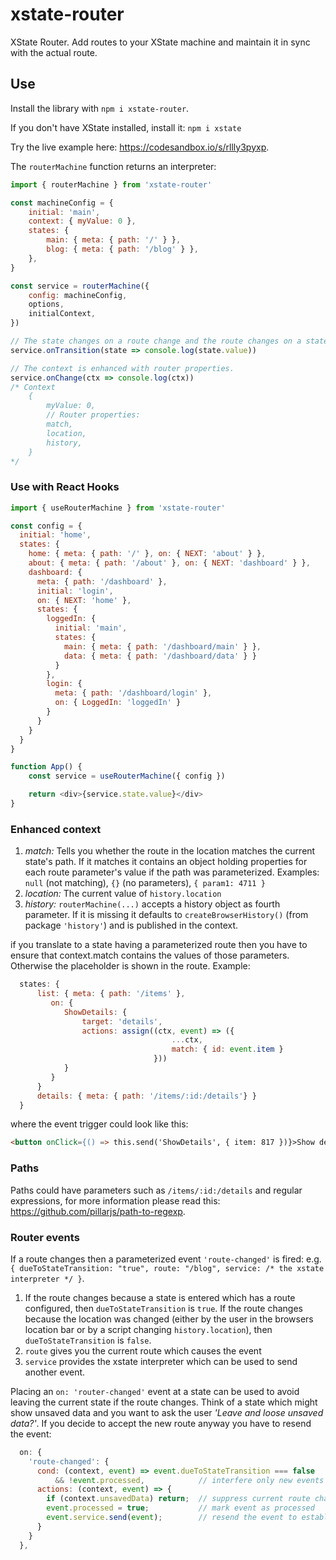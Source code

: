 # xstate-router

XState Router. Add routes to your XState machine and maintain it in sync with the actual route.

## Use

Install the library with `npm i xstate-router`.

If you don't have XState installed, install it: `npm i xstate`

Try the live example here: https://codesandbox.io/s/rllly3pyxp.

The `routerMachine` function returns an interpreter:

```javascript
import { routerMachine } from 'xstate-router'

const machineConfig = {
    initial: 'main',
    context: { myValue: 0 },
    states: {
        main: { meta: { path: '/' } },
        blog: { meta: { path: '/blog' } },
    },
}

const service = routerMachine({
    config: machineConfig,
    options,
    initialContext,
})

// The state changes on a route change and the route changes on a state change.
service.onTransition(state => console.log(state.value))

// The context is enhanced with router properties.
service.onChange(ctx => console.log(ctx))
/* Context
    {
        myValue: 0,
        // Router properties:
        match,
        location,
        history,
    }
*/

```

### Use with React Hooks

```javascript
import { useRouterMachine } from 'xstate-router'

const config = {
  initial: 'home',
  states: {
    home: { meta: { path: '/' }, on: { NEXT: 'about' } },
    about: { meta: { path: '/about' }, on: { NEXT: 'dashboard' } },
    dashboard: {
      meta: { path: '/dashboard' },
      initial: 'login',
      on: { NEXT: 'home' },
      states: {
        loggedIn: {
          initial: 'main',
          states: {
            main: { meta: { path: '/dashboard/main' } },
            data: { meta: { path: '/dashboard/data' } }
          }
        },
        login: {
          meta: { path: '/dashboard/login' },
          on: { LoggedIn: 'loggedIn' }
        }
      }
    }
  }
}

function App() {
    const service = useRouterMachine({ config })

    return <div>{service.state.value}</div>
}
```

### Enhanced context

1. *match:*
Tells you whether the route in the location matches the current state's path. If it matches it contains an object holding properties for each route parameter's value if the path was parameterized. Examples: `null` (not matching), `{}` (no parameters), `{ param1: 4711 }`
1. *location:*
The current value of `history.location`
1. *history:*
`routerMachine(...)` accepts a history object as fourth parameter. If it is missing it defaults to `createBrowserHistory()` (from package `'history'`) and is published in the context.

if you translate to a state having a parameterized route then you have to ensure that context.match contains the values of those parameters. Otherwise the placeholder is shown in the route. Example:
```javascript
  states: {
      list: { meta: { path: '/items' },
         on: {
            ShowDetails: {
                target: 'details',
                actions: assign((ctx, event) => ({
                                    ...ctx,
                                    match: { id: event.item }
                                }))
            }
         }
      }
      details: { meta: { path: '/items/:id:/details'} }
  }
```
where the event trigger could look like this:
```html
<button onClick={() => this.send('ShowDetails', { item: 817 })}>Show details...</button>
```

### Paths

Paths could have parameters such as `/items/:id:/details` and regular expressions, for more information please read this: https://github.com/pillarjs/path-to-regexp.

### Router events

If a route changes then a parameterized event `'route-changed'` is fired: e.g. `{ dueToStateTransition: "true", route: "/blog", service: /* the xstate interpreter */ }`. 
1. If the route changes because a state is entered which has a route configured, then `dueToStateTransition` is `true`. If the route changes because the location was changed (either by the user in the browsers location bar or by a script changing `history.location`), then `dueToStateTransition` is `false`.
1. `route` gives you the current route which causes the event
1. `service` provides the xstate interpreter which can be used to send another event.

Placing an `on: 'router-changed'` event at a state can be used to avoid leaving the current state if the route changes. Think of a state which might show unsaved data and you want to ask the user *'Leave and loose unsaved data?'*. If you decide to accept the new route anyway you have to resend the event:
```javascript
  on: {
    'route-changed': {
      cond: (context, event) => event.dueToStateTransition === false
          && !event.processed,            // interfere only new events
      actions: (context, event) => {
        if (context.unsavedData) return;  // suppress current route change
        event.processed = true;           // mark event as processed
        event.service.send(event);        // resend the event to establish the origin route change
      }
    }
  },
```
